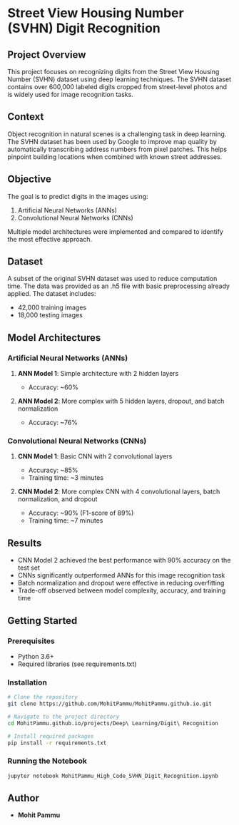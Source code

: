 # Street View Housing Number (SVHN) Digit Recognition

## Project Overview
This project focuses on recognizing digits from the Street View Housing Number (SVHN) dataset using deep learning techniques. The SVHN dataset contains over 600,000 labeled digits cropped from street-level photos and is widely used for image recognition tasks.

## Context
Object recognition in natural scenes is a challenging task in deep learning. The SVHN dataset has been used by Google to improve map quality by automatically transcribing address numbers from pixel patches. This helps pinpoint building locations when combined with known street addresses.

## Objective
The goal is to predict digits in the images using:
1. Artificial Neural Networks (ANNs)
2. Convolutional Neural Networks (CNNs)

Multiple model architectures were implemented and compared to identify the most effective approach.

## Dataset
A subset of the original SVHN dataset was used to reduce computation time. The data was provided as an .h5 file with basic preprocessing already applied. The dataset includes:
- 42,000 training images
- 18,000 testing images

## Model Architectures

### Artificial Neural Networks (ANNs)
1. **ANN Model 1**: Simple architecture with 2 hidden layers
   - Accuracy: ~60%

2. **ANN Model 2**: More complex with 5 hidden layers, dropout, and batch normalization
   - Accuracy: ~76%

### Convolutional Neural Networks (CNNs)
1. **CNN Model 1**: Basic CNN with 2 convolutional layers
   - Accuracy: ~85%
   - Training time: ~3 minutes

2. **CNN Model 2**: More complex CNN with 4 convolutional layers, batch normalization, and dropout
   - Accuracy: ~90% (F1-score of 89%)
   - Training time: ~7 minutes

## Results
- CNN Model 2 achieved the best performance with 90% accuracy on the test set
- CNNs significantly outperformed ANNs for this image recognition task
- Batch normalization and dropout were effective in reducing overfitting
- Trade-off observed between model complexity, accuracy, and training time

## Getting Started

### Prerequisites
- Python 3.6+
- Required libraries (see requirements.txt)

### Installation
```bash
# Clone the repository
git clone https://github.com/MohitPammu/MohitPammu.github.io.git

# Navigate to the project directory
cd MohitPammu.github.io/projects/Deep\ Learning/Digit\ Recognition

# Install required packages
pip install -r requirements.txt
```

### Running the Notebook
```bash
jupyter notebook MohitPammu_High_Code_SVHN_Digit_Recognition.ipynb
```

## Author
- **Mohit Pammu**
